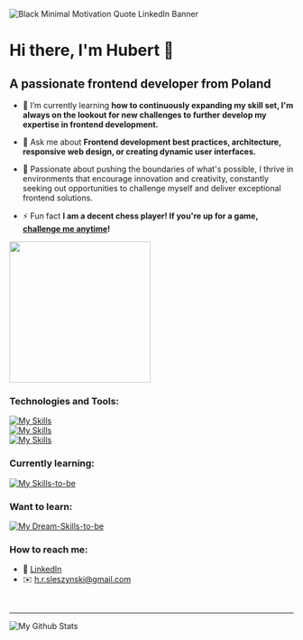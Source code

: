 ![Black Minimal Motivation Quote LinkedIn Banner](https://github.com/user-attachments/assets/9e3a0604-7049-431f-beb3-a7ad214e0f8b)
# Hi there, I'm Hubert 👋 

## A passionate frontend developer from Poland

- 🌱 I’m currently learning **how to continuously expanding my skill set, I'm always on the lookout for new challenges to further develop my expertise in frontend development.**

- 💬 Ask me about **Frontend development best practices, architecture, responsive web design, or creating dynamic user interfaces.**

- 🚀 Passionate about pushing the boundaries of what's possible, I thrive in environments that encourage innovation and creativity, constantly seeking out opportunities to challenge myself and deliver exceptional frontend solutions.

- ⚡ Fun fact **I am a decent chess player! If you're up for a game, <a href="https://www.chess.com/member/dieppe1503" target="_blank">challenge me anytime</a>!**

<img src="https://github.com/user-attachments/assets/67bc9079-7c9f-4d17-9547-98324ac7af25" width="250" height="250"/>

### Technologies and Tools:

[![My Skills](https://skillicons.dev/icons?i=vscode,html,css,sass,tailwind,styledcomponents,js,ts)](https://skillicons.dev)
</br>
[![My Skills](https://skillicons.dev/icons?i=react,nextjs,firebase,vite,yarn,npm,git,github)](https://skillicons.dev)
</br>
[![My Skills](https://skillicons.dev/icons?i=figma,netlify)](https://skillicons.dev)

### Currently learning:

[![My Skills-to-be](https://skillicons.dev/icons?i=nodejs,express,mongodb)](https://skillicons.dev)

### Want to learn:

[![My Dream-Skills-to-be](https://skillicons.dev/icons?i=php,mysql,postgresql)](https://skillicons.dev)

### How to reach me:

* 👔 [LinkedIn](https://www.linkedin.com/in/hubertsleszynski/)
* ✉️ [h.r.sleszynski@gmail.com](mailto:h.r.sleszynski@gmail.com)

<br />

---
<img align="left" alt="My Github Stats" src="https://github-readme-stats.vercel.app/api?username=HubertSleszynski&show_icons=true&hide_border=true" />
